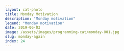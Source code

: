 ```yaml
---
layout: cat-photo
title: Monday Motivation
description: "Monday motivation"
legend: "Monday motivation"
date: 2019-06-03
image: /assets/images/programming-cat/monday-001.jpg
slug: monday-again
index: 24
---
```

